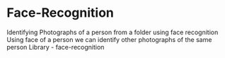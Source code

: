 # Face-Recognition
Identifying Photographs of a person from a folder using face recognition
Using face of a person we can identify other photographs of the same person
Library - face-recognition
